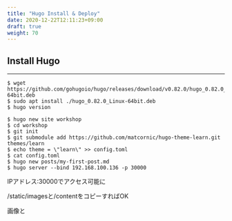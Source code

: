 ```yaml
---
title: "Hugo Install & Deploy"
date: 2020-12-22T12:11:23+09:00
draft: true
weight: 70
---
```


## Install Hugo
***
```
$ wget https://github.com/gohugoio/hugo/releases/download/v0.82.0/hugo_0.82.0_Linux-64bit.deb
$ sudo apt install ./hugo_0.82.0_Linux-64bit.deb
$ hugo version
```
```
$ hugo new site workshop
$ cd workshop
$ git init
$ git submodule add https://github.com/matcornic/hugo-theme-learn.git themes/learn
$ echo theme = \"learn\" >> config.toml
$ cat config.toml
$ hugo new posts/my-first-post.md
$ hugo server --bind 192.168.100.136 -p 30000
```
IPアドレス:30000でアクセス可能に

/static/imagesと/contentをコピーすればOK

画像と


